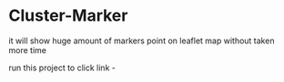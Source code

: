 # Cluster-Marker
it will show huge amount of markers point on leaflet map without taken more time

run this project to click link -
